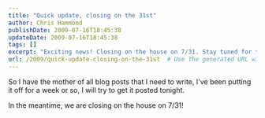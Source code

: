 ```yaml
---
title: "Quick update, closing on the 31st"
author: Chris Hammond
publishDate: 2009-07-16T18:45:38
updateDate: 2009-07-16T18:45:38
tags: []
excerpt: "Exciting news! Closing on the house on 7/31. Stay tuned for the upcoming blog post reveal. #newhome #blogpost #excitingnews"
url: /2009/quick-update-closing-on-the-31st  # Use the generated URL with year
---
```

<p>So I have the mother of all blog posts that I need to write, I've been putting it off for a week or so, I will try to get it posted tonight.</p> <p>In the meantime, we are closing on the house on 7/31!</p>

